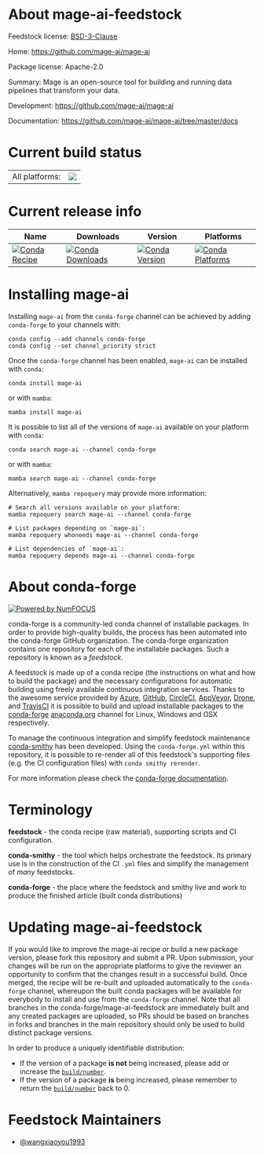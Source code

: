 About mage-ai-feedstock
=======================

Feedstock license: [BSD-3-Clause](https://github.com/conda-forge/mage-ai-feedstock/blob/main/LICENSE.txt)

Home: https://github.com/mage-ai/mage-ai

Package license: Apache-2.0

Summary: Mage is an open-source tool for building and running data pipelines that transform your data.

Development: https://github.com/mage-ai/mage-ai

Documentation: https://github.com/mage-ai/mage-ai/tree/master/docs

Current build status
====================


<table><tr><td>All platforms:</td>
    <td>
      <a href="https://dev.azure.com/conda-forge/feedstock-builds/_build/latest?definitionId=17503&branchName=main">
        <img src="https://dev.azure.com/conda-forge/feedstock-builds/_apis/build/status/mage-ai-feedstock?branchName=main">
      </a>
    </td>
  </tr>
</table>

Current release info
====================

| Name | Downloads | Version | Platforms |
| --- | --- | --- | --- |
| [![Conda Recipe](https://img.shields.io/badge/recipe-mage--ai-green.svg)](https://anaconda.org/conda-forge/mage-ai) | [![Conda Downloads](https://img.shields.io/conda/dn/conda-forge/mage-ai.svg)](https://anaconda.org/conda-forge/mage-ai) | [![Conda Version](https://img.shields.io/conda/vn/conda-forge/mage-ai.svg)](https://anaconda.org/conda-forge/mage-ai) | [![Conda Platforms](https://img.shields.io/conda/pn/conda-forge/mage-ai.svg)](https://anaconda.org/conda-forge/mage-ai) |

Installing mage-ai
==================

Installing `mage-ai` from the `conda-forge` channel can be achieved by adding `conda-forge` to your channels with:

```
conda config --add channels conda-forge
conda config --set channel_priority strict
```

Once the `conda-forge` channel has been enabled, `mage-ai` can be installed with `conda`:

```
conda install mage-ai
```

or with `mamba`:

```
mamba install mage-ai
```

It is possible to list all of the versions of `mage-ai` available on your platform with `conda`:

```
conda search mage-ai --channel conda-forge
```

or with `mamba`:

```
mamba search mage-ai --channel conda-forge
```

Alternatively, `mamba repoquery` may provide more information:

```
# Search all versions available on your platform:
mamba repoquery search mage-ai --channel conda-forge

# List packages depending on `mage-ai`:
mamba repoquery whoneeds mage-ai --channel conda-forge

# List dependencies of `mage-ai`:
mamba repoquery depends mage-ai --channel conda-forge
```


About conda-forge
=================

[![Powered by
NumFOCUS](https://img.shields.io/badge/powered%20by-NumFOCUS-orange.svg?style=flat&colorA=E1523D&colorB=007D8A)](https://numfocus.org)

conda-forge is a community-led conda channel of installable packages.
In order to provide high-quality builds, the process has been automated into the
conda-forge GitHub organization. The conda-forge organization contains one repository
for each of the installable packages. Such a repository is known as a *feedstock*.

A feedstock is made up of a conda recipe (the instructions on what and how to build
the package) and the necessary configurations for automatic building using freely
available continuous integration services. Thanks to the awesome service provided by
[Azure](https://azure.microsoft.com/en-us/services/devops/), [GitHub](https://github.com/),
[CircleCI](https://circleci.com/), [AppVeyor](https://www.appveyor.com/),
[Drone](https://cloud.drone.io/welcome), and [TravisCI](https://travis-ci.com/)
it is possible to build and upload installable packages to the
[conda-forge](https://anaconda.org/conda-forge) [anaconda.org](https://anaconda.org/)
channel for Linux, Windows and OSX respectively.

To manage the continuous integration and simplify feedstock maintenance
[conda-smithy](https://github.com/conda-forge/conda-smithy) has been developed.
Using the ``conda-forge.yml`` within this repository, it is possible to re-render all of
this feedstock's supporting files (e.g. the CI configuration files) with ``conda smithy rerender``.

For more information please check the [conda-forge documentation](https://conda-forge.org/docs/).

Terminology
===========

**feedstock** - the conda recipe (raw material), supporting scripts and CI configuration.

**conda-smithy** - the tool which helps orchestrate the feedstock.
                   Its primary use is in the construction of the CI ``.yml`` files
                   and simplify the management of *many* feedstocks.

**conda-forge** - the place where the feedstock and smithy live and work to
                  produce the finished article (built conda distributions)


Updating mage-ai-feedstock
==========================

If you would like to improve the mage-ai recipe or build a new
package version, please fork this repository and submit a PR. Upon submission,
your changes will be run on the appropriate platforms to give the reviewer an
opportunity to confirm that the changes result in a successful build. Once
merged, the recipe will be re-built and uploaded automatically to the
`conda-forge` channel, whereupon the built conda packages will be available for
everybody to install and use from the `conda-forge` channel.
Note that all branches in the conda-forge/mage-ai-feedstock are
immediately built and any created packages are uploaded, so PRs should be based
on branches in forks and branches in the main repository should only be used to
build distinct package versions.

In order to produce a uniquely identifiable distribution:
 * If the version of a package **is not** being increased, please add or increase
   the [``build/number``](https://docs.conda.io/projects/conda-build/en/latest/resources/define-metadata.html#build-number-and-string).
 * If the version of a package **is** being increased, please remember to return
   the [``build/number``](https://docs.conda.io/projects/conda-build/en/latest/resources/define-metadata.html#build-number-and-string)
   back to 0.

Feedstock Maintainers
=====================

* [@wangxiaoyou1993](https://github.com/wangxiaoyou1993/)

